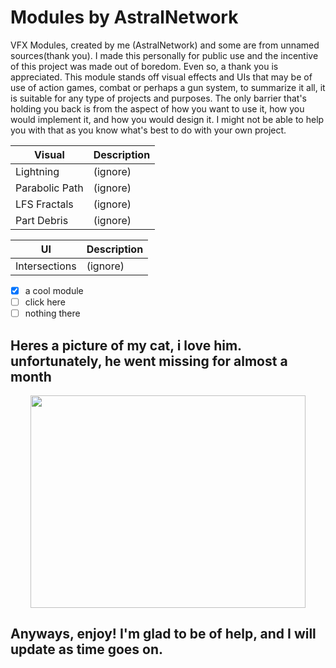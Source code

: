# Modules by AstralNetwork

VFX Modules, created by me (AstralNetwork) and some are from unnamed sources(thank you). I made this personally for public use and the incentive of this project was made out of boredom. Even so, a thank you is appreciated. This module stands off visual effects and UIs that may be of use of action games, combat or perhaps a gun system, to summarize it all, it is suitable for any type of projects and purposes. The only barrier that's holding you back is from the aspect of how you want to use it, how you would implement it, and how you would design it. I might not be able to help you with that as you know what's best to do with your own project.


| Visual | Description |
| ----------- | ----------- |
| Lightning | (ignore)  |
| Parabolic Path | (ignore) |
| LFS Fractals | (ignore) |
| Part Debris | (ignore) |

| UI | Description |
| ----------- | ----------- |
| Intersections | (ignore)  |


- [x] a cool module
- [ ] click here
- [ ] nothing there

## Heres a picture of my cat, i love him. unfortunately, he went missing for almost a month
<p align="center">
  <img width="440" height="340" src="https://cdn.discordapp.com/attachments/855974119342604340/878653128768110622/e658a9c2-fad4-4741-a034-3d08f48e4555.jpg">
</p>

## Anyways, enjoy! I'm glad to be of help, and I will update as time goes on.

